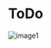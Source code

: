 # ToDo
![image1](https://user-images.githubusercontent.com/64016523/153770486-c4536490-709d-4672-8c96-c651dd836358.png)

